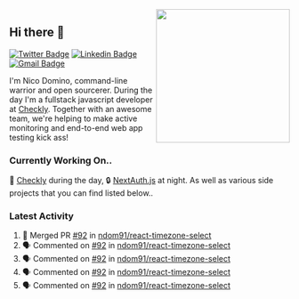 <img align="right" src="https://user-images.githubusercontent.com/7415984/172472491-91b16eac-fa22-4ecf-92df-d687139fd1f9.gif" width="240" />

## Hi there 👋

[![Twitter Badge](https://img.shields.io/badge/-@ndom91-1ca0f1?style=flat-square&labelColor=1ca0f1&logo=twitter&logoColor=white&link=https://twitter.com/ndom91)](https://twitter.com/ndom91) [![Linkedin Badge](https://img.shields.io/badge/-ndom91-blue?style=flat-square&logo=Linkedin&logoColor=white&link=https://www.linkedin.com/in/ndom91/)](https://www.linkedin.com/in/ndom91/) [![Gmail Badge](https://img.shields.io/badge/-yo@ndo.dev-c14438?style=flat-square&logo=mail.ru&logoColor=white&link=mailto:yo@ndo.dev)](mailto:yo@ndo.dev)

I'm Nico Domino, command-line warrior and open sourcerer. During the day I'm a fullstack javascript developer at [Checkly](https://checklyhq.com). Together with an awesome team, we're helping to make active monitoring and end-to-end web app testing kick ass!

### Currently Working On..

🦝 [Checkly](https://checklyhq.com) during the day, 🔒 [NextAuth.js](https://github.com/nextauthjs/next-auth) at night. As well as various side projects that you can find listed below..

<!--START_SECTION_PROFILE_VIEWS:readme-info-->
<!--END_SECTION_PROFILE_VIEWS:readme-info-->

<!--START_SECTION_DAILY_COMMIT:readme-info-->
<!--END_SECTION_DAILY_COMMIT:readme-info-->

<!--START_SECTION_WEEKLY_COMMIT:readme-info-->
<!--END_SECTION_WEEKLY_COMMIT:readme-info-->

### Latest Activity

<!--START_SECTION:activity-->
1. 🎉 Merged PR [#92](https://github.com/ndom91/react-timezone-select/pull/92) in [ndom91/react-timezone-select](https://github.com/ndom91/react-timezone-select)
2. 🗣 Commented on [#92](https://github.com/ndom91/react-timezone-select/issues/92) in [ndom91/react-timezone-select](https://github.com/ndom91/react-timezone-select)
3. 🗣 Commented on [#92](https://github.com/ndom91/react-timezone-select/issues/92) in [ndom91/react-timezone-select](https://github.com/ndom91/react-timezone-select)
4. 🗣 Commented on [#92](https://github.com/ndom91/react-timezone-select/issues/92) in [ndom91/react-timezone-select](https://github.com/ndom91/react-timezone-select)
5. 🗣 Commented on [#92](https://github.com/ndom91/react-timezone-select/issues/92) in [ndom91/react-timezone-select](https://github.com/ndom91/react-timezone-select)
<!--END_SECTION:activity-->
